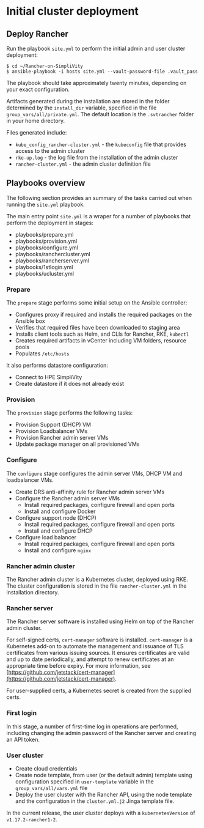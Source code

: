 # Initial cluster deployment

## Deploy Rancher

Run the
playbook `site.yml` to perform the initial admin and user cluster deployment:

```
$ cd ~/Rancher-on-SimpliVity
$ ansible-playbook -i hosts site.yml --vault-password-file .vault_pass
```

The playbook should take approximately twenty minutes, depending on your exact configuration.


Artifacts
generated during the installation are stored in the folder determined by the `install_dir` variable, specified in the
file `group_vars/all/private.yml`. The default location is the `.svtrancher` folder in your home directory.

Files generated include:

- `kube_config_rancher-cluster.yml` - the `kubeconfig` file that provides access to the admin cluster
- `rke-up.log` - the log file from the installation of the admin cluster
- `rancher-cluster.yml` - the admin cluster definition file




## Playbooks overview

The following section
provides an summary of the tasks carried out when running the `site.yml` playbook.


The main entry point `site.yml` is a wraper for a number of playbooks that perform the deployment in stages:

- playbooks/prepare.yml
- playbooks/provision.yml
- playbooks/configure.yml
- playbooks/ranchercluster.yml
- playbooks/rancherserver.yml
- playbooks/1stlogin.yml
- playbooks/ucluster.yml


### Prepare

The `prepare` stage performs some initial setup on the Ansible controller:

- Configures proxy if required and installs the required packages on the Ansible box
- Verifies that required files have been downloaded to staging area
- Installs client tools such as Helm, and CLIs for Rancher, RKE, `kubectl`
- Creates required artifacts in vCenter including VM folders, resource pools
- Populates `/etc/hosts`

It also performs datastore configuration:

- Connect to HPE SimpliVity 
- Create datastore if it does not already exist

### Provision

The `provision` stage performs the following tasks:

- Provision Support (DHCP) VM
- Provision Loadbalancer VMs
- Provision Rancher admin server VMs
- Update package manager on all provisioned VMs

### Configure

The `configure` stage configures the admin server VMs, DHCP VM and loadbalancer VMs. 

- Create DRS anti-affinity rule for Rancher admin server VMs
- Configure the Rancher admin server VMs
  - Install required packages, configure firewall and open ports
  - Install and configure Docker
- Configure support node (DHCP)
  - Install required packages, configure firewall and open ports
  - Install and configure DHCP
- Configure load balancer
  - Install required packages, configure firewall and open ports
  - Install and configure `nginx`


### Rancher admin cluster

The Rancher admin cluster is a Kubernetes cluster, deployed using RKE. The cluster configuration is stored in the file
`rancher-cluster.yml` in the installation directory.


### Rancher server

The Rancher server software is installed using Helm on top of the Rancher admin cluster.

For self-signed certs, `cert-manager` software is installed.  `cert-manager` is a Kubernetes add-on to automate the
management and issuance of TLS certificates from various issuing sources. It ensures certificates are valid and
up to date periodically, and attempt to renew certificates at an appropriate time before expiry.
For more information, see
[https://github.com/jetstack/cert-manager](https://github.com/jetstack/cert-manager).

For user-supplied certs, a Kubernetes secret is created from the supplied certs.

### First login

In this stage, a number of first-time log in operations are performed, including changing the admin password of the Rancher server and creating an API token.


### User cluster

- Create cloud credentials
- Create node template, from user (or the default admin) template using configuration specified in `user-template` variable in the `group_vars/all/vars.yml` file
- Deploy the user cluster with the Rancher API, using the node template and the configuration in the `cluster.yml.j2` Jinga template file.

In the current release, the user cluster deploys with a `kubernetesVersion` of  `v1.17.2-rancher1-2`.